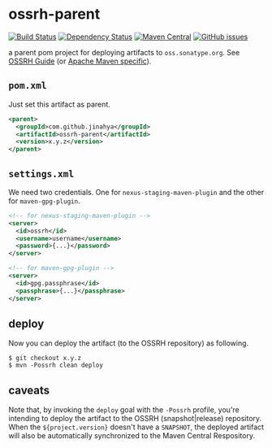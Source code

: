 # ossrh-parent
[![Build Status](https://travis-ci.org/jinahya/ossrh-parent.svg)](https://travis-ci.org/jinahya/ossrh-parent)
[![Dependency Status](https://www.versioneye.com/user/projects/5652ef1dff016c00330005b0/badge.svg)](https://www.versioneye.com/user/projects/5652ef1dff016c00330005b0)
[![Maven Central](https://img.shields.io/maven-central/v/com.github.jinahya/ossrh-parent.svg)](http://search.maven.org/#search%7Cga%7C1%7Cg%3A%22com.github.jinahya%22%20AND%20a%3A%22ossrh-parent%22)
[![GitHub issues](https://img.shields.io/github/issues/com.github.jinahya/ossrh-parent.svg)](https://github.com/jinahya/ossrh-parent/issues)

a parent pom project for deploying artifacts to `oss.sonatype.org`. See [OSSRH Guide](http://central.sonatype.org/pages/ossrh-guide.html) (or [Apache Maven specific](http://central.sonatype.org/pages/apache-maven.html)).

## `pom.xml`
Just set this artifact as parent.
```xml
<parent>
  <groupId>com.github.jinahya</groupId>
  <artifactId>ossrh-parent</artifactId>
  <version>x.y.z</version>
</parent>
```
## `settings.xml`
We need two credentials. One for `nexus-staging-maven-plugin` and the other for `maven-gpg-plugin`.
```xml
<!-- for nexus-staging-maven-plugin -->
<server>
  <id>ossrh</id>
  <username>username</username>
  <password>{...}</password>
</server>

<!-- for maven-gpg-plugin -->
<server>
  <id>gpg.passphrase</id>
  <passphrase>{...}</passphrase>
</server>
```
## deploy
Now you can deploy the artifact (to the OSSRH repository) as following.
```
$ git checkout x.y.z
$ mvn -Possrh clean deploy
```

## caveats
Note that, by invoking the `deploy` goal with the `-Possrh` profile, you're intending to deploy the artifact to the OSSRH (snapshot|release) repository. When the `${project.version}` doesn't have a `SNAPSHOT`, the deployed artifact will also be automatically synchronized to the Maven Central Respository.
